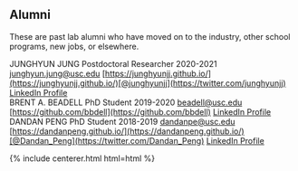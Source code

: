 
<!-- section break -->

## Alumni


These are past lab alumni who have moved on to the industry, other school programs, new jobs, or elsewhere.

JUNGHYUN JUNG Postdoctoral Researcher 2020-2021 [junghyun.jung@usc.edu](junghyun.jung@usc.edu) [https://junghyunjj.github.io/](https://junghyunjj.github.io/)[@junghyunjj](https://twitter.com/junghyunjj) [LinkedIn Profile](https://www.linkedin.com/in/junghyun-jung-0197b29b?original_referer=https%3A%2F%2Fjunghyunjj.github.io%2F)\
BRENT A. BEADELL PhD Student 2019-2020 [beadell@usc.edu](beadell@usc.edu) [https://github.com/bbdell](https://github.com/bbdell) [LinkedIn Profile](http://www.linkedin.com/in/brent-beadell-1594ab11b)\
DANDAN PENG PhD Student 2018-2019 [dandanpe@usc.edu](dandanpe@usc.edu) [https://dandanpeng.github.io/](https://dandanpeng.github.io/)[@Dandan_Peng](https://twitter.com/Dandan_Peng) [LinkedIn Profile](https://dandanpeng.github.io/)

{% include centerer.html html=html %}

<!-- section break -->

<!-- ## Funding

{:.center}
Our work is made possible by funding from several organizations. -->

<!-- {%
  include gallery.html
  flat="true"
  fit="false"

  image1="images/team/gordon-and-betty-moore-foundation.png"
  link1="https://www.moore.org/"
  tooltip1="Gordon and Betty Moore Foundation"

  image2="images/team/national-cancer-institute.png"
  link2="https://www.cancer.gov/"
  tooltip2="National Cancer Institute"

  image3="images/team/alex's-lemonade-stand-foundation-for-childhood-cancer.png"
  link3="https://www.alexslemonade.org/"
  tooltip3="Alex's Lemonade Stand Foundation for Childhood Cancer"

  image4="images/team/chan-zuckerberg-initiative.png"
  link4="https://chanzuckerberg.com/"
  tooltip4="Chan Zuckerberg Initiative"

  image5="images/team/cystic-fibrosis-foundation.png"
  link5="https://www.cff.org/"
  tooltip5="Cystic Fibrosis Foundation"

  image6="images/team/alfred-p-sloan-foundation.png"
  link6="https://sloan.org/"
  tooltip6="Alfred P. Sloan Foundation"

  image7="images/team/national-human-genome-research-institute.png"
  link7="https://www.genome.gov/"
  tooltip7="National Human Genome Research Institute"

  image8="images/team/national-heart-lung-and-blood-institute.png"
  link8="https://www.nhlbi.nih.gov/"
  tooltip8="National Heart, Lung, and Blood Institute"

  image9="images/team/national-institute-of-neurological-disorders-and-stroke.png"
  link9="https://www.ninds.nih.gov/"
  tooltip9="National Institute of Neurological Disorders and Stroke"
%} -->

<!-- section break -->
